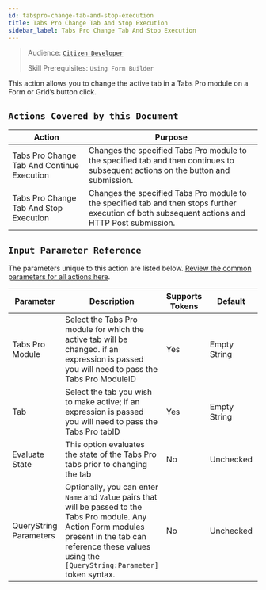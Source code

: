 ```yaml
---
id: tabspro-change-tab-and-stop-execution
title: Tabs Pro Change Tab And Stop Execution
sidebar_label: Tabs Pro Change Tab And Stop Execution
---
```


> Audience: [`Citizen Developer`](/audience#citizen-developers.md)
>
> Skill Prerequisites: `Using Form Builder`

This action allows you to change the active tab in a Tabs Pro module on a Form or Grid’s button click.

## `Actions Covered by this Document`

| Action | Purpose |
| -- | -- |
| Tabs Pro Change Tab And Continue Execution | Changes the specified Tabs Pro module to the specified tab and then continues to subsequent actions on the button and submission. |
| Tabs Pro Change Tab And Stop Execution | Changes the specified Tabs Pro module to the specified tab and then stops further execution of both subsequent actions and HTTP Post submission. |

## `Input Parameter Reference`

The parameters unique to this action are listed below. [Review the common parameters for all actions here](/actions/common-parameters.md).

| Parameter | Description | Supports Tokens | Default | Required |
| -- | -- | -- | -- | -- |
| Tabs Pro Module | Select the Tabs Pro module for which the active tab will be changed. if an expression is passed you will need to pass the Tabs Pro ModuleID | Yes | Empty String | No |
| Tab | Select the tab you wish to make active; if an expression is passed you will need to pass the Tabs Pro tabID | Yes | Empty String | No |
| Evaluate State | This option evaluates the state of the Tabs Pro tabs prior to changing the tab | No | Unchecked | No |
| QueryString Parameters | Optionally, you can enter `Name` and `Value` pairs that will be passed to the Tabs Pro module. Any Action Form modules present in the tab can reference these values using the `[QueryString:Parameter]` token syntax. | No | Unchecked | No |
